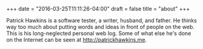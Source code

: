 +++
date = "2016-03-25T11:11:26-04:00"
draft = false
title = "about"
+++

Patrick Hawkins is a software tester, a writer, husband, and father. He
thinks way too much about putting words and ideas in front of people on the
web. This is his long-neglected personal web log. Some of what else he's done on
the Internet can be seen at http://patrickhawkins.me.
